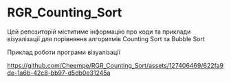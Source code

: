 # RGR_Counting_Sort
Цей репозиторій міститиме інформацію про коди та приклади візуалізації для порівняння алгоритмів Counting Sort та Bubble Sort

Приклад роботи програми візуалізації

https://github.com/Cheempe/RGR_Counting_Sort/assets/127406469/622fa9de-1a6b-42c8-bb97-d5db0e31245a



